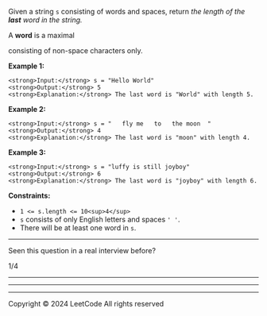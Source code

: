 Given a string `s` consisting of words and spaces, return _the length of the **last** word in the string._

A **word** is a maximal

consisting of non-space characters only.

**Example 1:**

```
<strong>Input:</strong> s = "Hello World"
<strong>Output:</strong> 5
<strong>Explanation:</strong> The last word is "World" with length 5.
```

**Example 2:**

```
<strong>Input:</strong> s = "   fly me   to   the moon  "
<strong>Output:</strong> 4
<strong>Explanation:</strong> The last word is "moon" with length 4.
```

**Example 3:**

```
<strong>Input:</strong> s = "luffy is still joyboy"
<strong>Output:</strong> 6
<strong>Explanation:</strong> The last word is "joyboy" with length 6.
```

**Constraints:**

- `1 <= s.length <= 10<sup>4</sup>`
- `s` consists of only English letters and spaces `' '`.
- There will be at least one word in `s`.

---

Seen this question in a real interview before?

1/4

---

---

---

Copyright ©️ 2024 LeetCode All rights reserved
